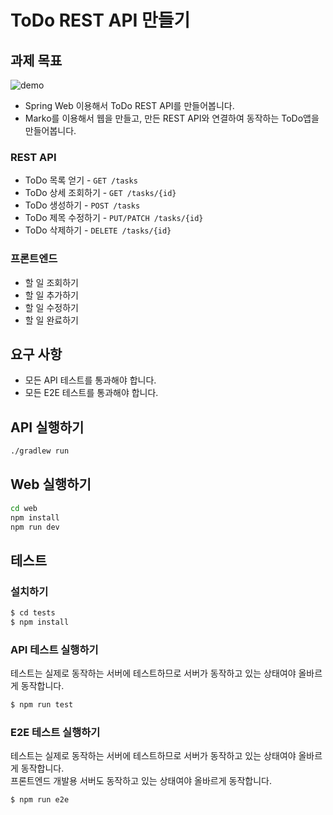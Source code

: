 # ToDo REST API 만들기

## 과제 목표

![demo](https://user-images.githubusercontent.com/14071105/104095988-3bd50b80-52dd-11eb-96df-31faee9db389.gif)

* Spring Web 이용해서 ToDo REST API를 만들어봅니다.  
* Marko를 이용해서 웹을 만들고, 만든 REST API와 연결하여 동작하는 ToDo앱을 만들어봅니다.

### REST API

- ToDo 목록 얻기 - `GET /tasks`
- ToDo 상세 조회하기 - `GET /tasks/{id}`
- ToDo 생성하기 - `POST /tasks`
- ToDo 제목 수정하기 - `PUT/PATCH /tasks/{id}`
- ToDo 삭제하기 - `DELETE /tasks/{id}`

### 프론트엔드

- 할 일 조회하기
- 할 일 추가하기
- 할 일 수정하기
- 할 일 완료하기

## 요구 사항

- 모든 API 테스트를 통과해야 합니다.
- 모든 E2E 테스트를 통과해야 합니다.

## API 실행하기

```bash
./gradlew run
```

## Web 실행하기

```bash
cd web
npm install
npm run dev
```

## 테스트

### 설치하기

```bash
$ cd tests
$ npm install
```

### API 테스트 실행하기

테스트는 실제로 동작하는 서버에 테스트하므로 서버가 동작하고 있는 상태여야 올바르게 동작합니다.

```bash
$ npm run test
```

### E2E 테스트 실행하기

테스트는 실제로 동작하는 서버에 테스트하므로 서버가 동작하고 있는 상태여야 올바르게 동작합니다.  
프론트엔드 개발용 서버도 동작하고 있는 상태여야 올바르게 동작합니다.

```bash
$ npm run e2e
```


